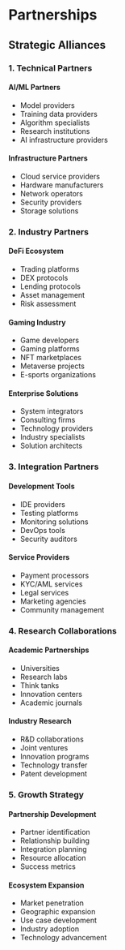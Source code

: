 # Partnerships

## Strategic Alliances

### 1. Technical Partners

#### AI/ML Partners
- Model providers
- Training data providers
- Algorithm specialists
- Research institutions
- AI infrastructure providers

#### Infrastructure Partners
- Cloud service providers
- Hardware manufacturers
- Network operators
- Security providers
- Storage solutions

### 2. Industry Partners

#### DeFi Ecosystem
- Trading platforms
- DEX protocols
- Lending protocols
- Asset management
- Risk assessment

#### Gaming Industry
- Game developers
- Gaming platforms
- NFT marketplaces
- Metaverse projects
- E-sports organizations

#### Enterprise Solutions
- System integrators
- Consulting firms
- Technology providers
- Industry specialists
- Solution architects

### 3. Integration Partners

#### Development Tools
- IDE providers
- Testing platforms
- Monitoring solutions
- DevOps tools
- Security auditors

#### Service Providers
- Payment processors
- KYC/AML services
- Legal services
- Marketing agencies
- Community management

### 4. Research Collaborations

#### Academic Partnerships
- Universities
- Research labs
- Think tanks
- Innovation centers
- Academic journals

#### Industry Research
- R&D collaborations
- Joint ventures
- Innovation programs
- Technology transfer
- Patent development

### 5. Growth Strategy

#### Partnership Development
- Partner identification
- Relationship building
- Integration planning
- Resource allocation
- Success metrics

#### Ecosystem Expansion
- Market penetration
- Geographic expansion
- Use case development
- Industry adoption
- Technology advancement 